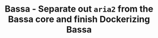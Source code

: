 ---
layout: gsoc
categories: gsoc2018
divid: bassa2
title: Bassa - Separate out `aria2` from the Bassa core and finish Dockerizing Bassa
description: <ul style="list-style:inherit"><li>Aria2 should be taken out from Bassa.</li><li>Aria2 should be running in a Docker container.</li><li>Optime all the Dockers for Production use.</li><li>Wire all the Docker containers with Docker Compose</li></ul>
githuburl: https://github.com/scorelab/Bassa/issues/411
requiredknowledge: Java, Sleuthkit, API
possiblementors: Milindu Sanoj Kumarage
---